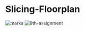# Slicing-Floorplan
 
![marks](https://user-images.githubusercontent.com/38183812/196525629-ea9fc825-932a-420e-b058-f8704e5ec992.PNG)
 ![9th-assignment](https://user-images.githubusercontent.com/38183812/196525143-a3770c25-32b8-4777-8bf7-ff346a2dbab3.PNG)
